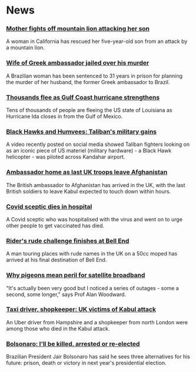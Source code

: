 # News
### [Mother fights off mountain lion attacking her son](https://www.bbc.com/news/world-us-canada-58375242)
A woman in California has rescued her five-year-old son from an attack by a mountain lion.
### [Wife of Greek ambassador jailed over his murder](https://www.bbc.com/news/world-latin-america-58374285)
A Brazilian woman has been sentenced to 31 years in prison for planning the murder of her husband, the former Greek ambassador to Brazil.
### [Thousands flee as Gulf Coast hurricane strengthens](https://www.bbc.com/news/world-us-canada-58372746)
Tens of thousands of people are fleeing the US state of Louisiana as Hurricane Ida closes in from the Gulf of Mexico.
### [Black Hawks and Humvees: Taliban's military gains](https://www.bbc.com/news/world-asia-58356045)
A video recently posted on social media showed Taliban fighters looking on as an iconic piece of US materiel (military hardware) - a Black Hawk helicopter - was piloted across Kandahar airport.
### [Ambassador home as last UK troops leave Afghanistan](https://www.bbc.com/news/uk-58372437)
The British ambassador to Afghanistan has arrived in the UK, with the last British soldiers to leave Kabul expected to touch down within hours.
### [Covid sceptic dies in hospital](https://www.bbc.com/news/uk-england-stoke-staffordshire-58376709)
A Covid sceptic who was hospitalised with the virus and went on to urge other people to get vaccinated has died.
### [Rider's rude challenge finishes at Bell End](https://www.bbc.com/news/uk-england-oxfordshire-58375401)
A man touring places with rude names in the UK on a 50cc moped has arrived at his final destination of Bell End.
### [Why pigeons mean peril for satellite broadband](https://www.bbc.com/news/technology-58061230)
"It's actually been very good but I noticed a series of outages - some a second, some longer," says Prof Alan Woodward.
### [Taxi driver, shopkeeper: UK victims of Kabul attack](https://www.bbc.com/news/uk-58377804)
An Uber driver from Hampshire and a shopkeeper from north London were among those who died in the Kabul attack.
### [Bolsonaro: I'll be killed, arrested or re-elected](https://www.bbc.com/news/world-latin-america-58372754)
Brazilian President Jair Bolsonaro has said he sees three alternatives for his future: prison, death or victory in next year's presidential election.

